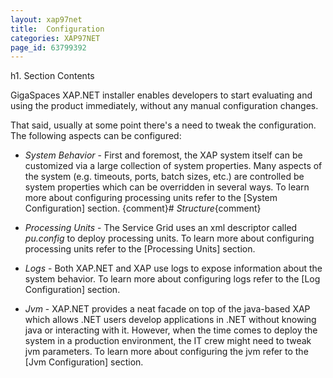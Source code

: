 ```yaml
---
layout: xap97net
title:  Configuration
categories: XAP97NET
page_id: 63799392
---
```


h1. Section Contents

GigaSpaces XAP.NET installer enables developers to start evaluating and using the product immediately, without any manual configuration changes.

That said, usually at some point there's a need to tweak the configuration. The following aspects can be configured:

* *System Behavior* - First and foremost, the XAP system itself can be customized via a large collection of system properties. Many aspects of the system (e.g. timeouts, ports, batch sizes, etc.) are controlled be system properties which can be overridden in several ways. To learn more about configuring processing units refer to the [System Configuration] section.
{comment}# *Structure*{comment}

* *Processing Units* - The Service Grid uses an xml descriptor called *pu.config* to deploy processing units. To learn more about configuring processing units refer to the [Processing Units] section.

* *Logs* - Both XAP.NET and XAP use logs to expose information about the system behavior. To learn more about configuring logs refer to the [Log Configuration] section.

* *Jvm* - XAP.NET provides a neat facade on top of the java-based XAP which allows .NET users develop applications in .NET without knowing java or interacting with it. However, when the time comes to deploy the system in a production environment, the IT crew might need to tweak jvm parameters. To learn more about configuring the jvm refer to the [Jvm Configuration] section.
